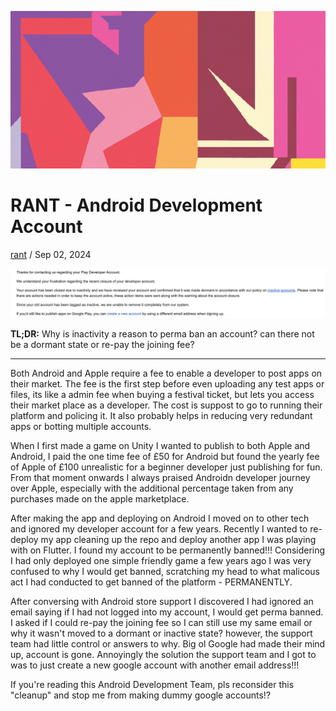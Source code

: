 ![random](../assets/random.png)

# RANT - Android Development Account

[rant](results?q=rant) / Sep 02, 2024

![rant_image](../assets/android_support_rant_1.jpeg)

**TL;DR:** Why is inactivity a reason to perma ban an account? can there not be a dormant state or re-pay the joining fee?

---

Both Android and Apple require a fee to enable a developer to post apps on their market. The fee is the first step before even uploading any test apps or files, its like a admin fee when buying a festival ticket, but lets you access their market place as a developer. The cost is suppost to go to running their platform and policing it. It also probably helps in reducing very redundant apps or botting multiple accounts.

When I first made a game on Unity I wanted to publish to both Apple and Android, I paid the one time fee of £50 for Android but found the yearly fee of Apple of £100 unrealistic for a beginner developer just publishing for fun. From that moment onwards I always praised Androidn developer journey over Apple, especially with the additional percentage taken from any purchases made on the apple marketplace.

After making the app and deploying on Android I moved on to other tech and ignored my developer account for a few years. Recently I wanted to re-deploy my app cleaning up the repo and deploy another app I was playing with on Flutter. I found my account to be permanently banned!!! Considering I had only deployed one simple friendly game a few years ago I was very confused to why I would get banned, scratching my head to what malicous act I had conducted to get banned of the platform - PERMANENTLY.

After conversing with Android store support I discovered I had ignored an email saying if I had not logged into my account, I would get perma banned. I asked if I could re-pay the joining fee so I can still use my same email or why it wasn't moved to a dormant or inactive state? however, the support team had little control or answers to why. Big ol Google had made their mind up, account is gone. Annoyingly the solution the support team and I got to was to just create a new google account with another email address!!!

If you're reading this Android Development Team, pls reconsider this "cleanup" and stop me from making dummy google accounts!?
